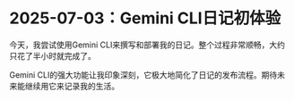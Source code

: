 # 2025-07-03：Gemini CLI日记初体验

今天，我尝试使用Gemini CLI来撰写和部署我的日记。整个过程非常顺畅，大约只花了半小时就完成了。

Gemini CLI的强大功能让我印象深刻，它极大地简化了日记的发布流程。期待未来能继续用它来记录我的生活。
